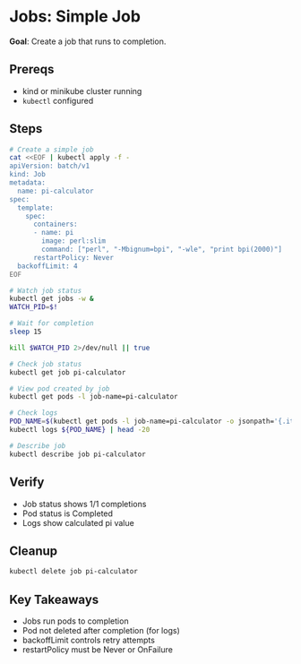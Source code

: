 # Jobs: Simple Job

**Goal**: Create a job that runs to completion.

## Prereqs

- kind or minikube cluster running
- `kubectl` configured

## Steps

```bash
# Create a simple job
cat <<EOF | kubectl apply -f -
apiVersion: batch/v1
kind: Job
metadata:
  name: pi-calculator
spec:
  template:
    spec:
      containers:
      - name: pi
        image: perl:slim
        command: ["perl", "-Mbignum=bpi", "-wle", "print bpi(2000)"]
      restartPolicy: Never
  backoffLimit: 4
EOF

# Watch job status
kubectl get jobs -w &
WATCH_PID=$!

# Wait for completion
sleep 15

kill $WATCH_PID 2>/dev/null || true

# Check job status
kubectl get job pi-calculator

# View pod created by job
kubectl get pods -l job-name=pi-calculator

# Check logs
POD_NAME=$(kubectl get pods -l job-name=pi-calculator -o jsonpath='{.items[0].metadata.name}')
kubectl logs ${POD_NAME} | head -20

# Describe job
kubectl describe job pi-calculator
```

## Verify

- Job status shows 1/1 completions
- Pod status is Completed
- Logs show calculated pi value

## Cleanup

```bash
kubectl delete job pi-calculator
```

## Key Takeaways

- Jobs run pods to completion
- Pod not deleted after completion (for logs)
- backoffLimit controls retry attempts
- restartPolicy must be Never or OnFailure
